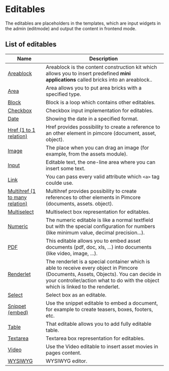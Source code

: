 # Editables

The editables are placeholders in the templates, which are input widgets in the admin (editmode) and output the content in frontend mode.

## List of editables 

| Name                                                     | Description                                                                                                                                                                                                                    |
|----------------------------------------------------------|--------------------------------------------------------------------------------------------------------------------------------------------------------------------------------------------------------------------------------|
| [Areablock](./02_Areablock/_index.md)                           | Areablock is the content construction kit which allows you to insert predefined **mini applications** called bricks into an areablock..                                                                                        |
| [Area](./04_Area.md)                                     | Area allows you to put area bricks with a specified type.                                                                                                                                                                      |
| [Block](./06_Block)                                      | Block is a loop which contains other editables.                                                                                                                                                                                |
| [Checkbox](./08_Checkbox.md)                             | Checkbox input implementation for editables.                                                                                                                                                                                   |
| [Date](./10_Date.md)                                     | Showing the date in a specified format.                                                                                                                                                                                        |
| [Href (1 to 1 relation)](./12_Href.md)                   | Href provides possibility to create a reference to an other element in pimcore (document, asset, object).                                                                                                                      |
| [Image](./14_Image.md)                                   | The place when you can drag an image (for example, from the assets module).                                                                                                                                                    |
| [Input](./16_Input.md)                                   | Editable text, the one-line area where you can insert some text.                                                                                                                                                               |
| [Link](./18_Link.md)                                     | You can pass every valid attribute which `<a>` tag coulde use.                                                                                                                                                             |
| [Multihref (1 to many relation)](./20_Multihref.md)      | Multihref provides possibility to create references to other elements in Pimcore (documents, assets. object).                                                                                                                  |
| [Multiselect](./22_Multiselect.md)                       | Multiselect box representation for editables.                                                                                                                                                                                  |
| [Numeric](./24_Numeric.md)                               | The numeric editable is like a normal textfield but with the special configuration for numbers (like minimum value, decimal precision...).                                                                                     |
| [PDF](./26_PDF.md)                                       | This editable allows you to embed asset documents (pdf, doc, xls, ...) into documents (like video, image, ...).                                                                                                                |
| [Renderlet](./28_Renderlet.md)                           | The renderlet is a special container which is able to receive every object in Pimcore (Documents, Assets, Objects). You can decide in your controller/action what to do with the object which is linked to the renderlet.      |
| [Select](./30_Select.md)                                 | Select box as an editable.                                                                                                                                                                                                     |
| [Snippet (embed)](./32_Snippet.md)                       | Use the snippet editable to embed a document, for example to create teasers, boxes, footers, etc.                                                                                                                              |
| [Table](./34_Table.md)                                   | That editable allows you to add fully editable table.                                                                                                                                                                          |
| [Textarea](./36_Textarea.md)                             | Textarea box representation for editables.                                                                                                                                                                                     |
| [Video](./38_Video.md)                                   | Use the Video editable to insert asset movies in pages content.                                                                                                                                                                |
| [WYSIWYG](./40_WYSIWYG.md)                               | WYSIWYG editor.                                                                                                                                                                                                                |
